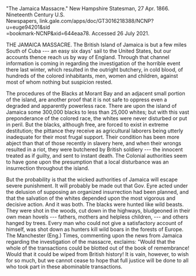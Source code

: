 ---
---

\"The Jamaica Massacre.\" New Hampshire Statesman, 27 Apr. 1866.
Nineteenth Century U.S.\
Newspapers, link.gale.com/apps/doc/GT3016218388/NCNP?u=euge94201&sid\
=bookmark-NCNP&xid=644eaa78. Accessed 26 July 2021.

THE JAMAICA MASSACRE. The British Island of Jamaica is but a few miles
South of Cuba --- an easy six days' sail to the United States, but our
accounts thence reach us by way of England. Through that channel
information is coming in regarding the investigation of the horrible
event there last winter, which resulted in the outright butchery, in
cold blood, of hundreds of the colored inhabitants, men, women and
children, against most of whom nothing but suspicion rested.

The procedures of the Blacks at Morant Bay and an adjacent small portion
of the island, are another proof that it is not safe to oppress even a
degraded and apparently powerless race. There are upon the island of
Jamaica some 300,000 blacks to less than 25,000 whites; but with this
vast preponderance of the colored race, the whites were never disturbed
or put in peril. But the blacks, although free, are forced to exist in
extreme destitution; the pittance they receive as agricultural laborers
being utterly inadequate for their most frugal support. Their condition
has been more abject than that of those recently in slavery here, and
when their wrongs resulted in a riot, they were butchered by British
soldiery --- the innocent treated as if guilty, and sent to instant
death. The Colonial authorities seem to have gone upon the presumption
that a local disturbance was an insurrection throughout the island.

But the probability is that the wicked authorities of Jamaica will
escape severe punishment. It will probably be made out that Gov. Eyre
acted under the delusion of supposing an organized insurrection had been
planned, and that the salvation of the whites depended upon the most
vigorous and decisive action. And it was both. The blacks were hunted
like wild beasts. They were shot in the woods, cut down in the highways,
bludgeoned in their own mean hovels --- fathers, mothers and helpless
children, --- and others hanged by trees. Every man who could not give a
satisfactory account of himself, was shot down as hunters kill wild
boars in the forests of Europe. The Manchester (Eng.) Times, commenting
upon the news from Jamaica regarding the investigation of the massacre,
exclaims: "Would that the whole of the transactions could be blotted out
of the book of remembrance! Would that it could be wiped from British
history! It is vain, however, to wish for so much, but we cannot cease
to hope that full justice will be done to all who took part in these
abominable transactions.
